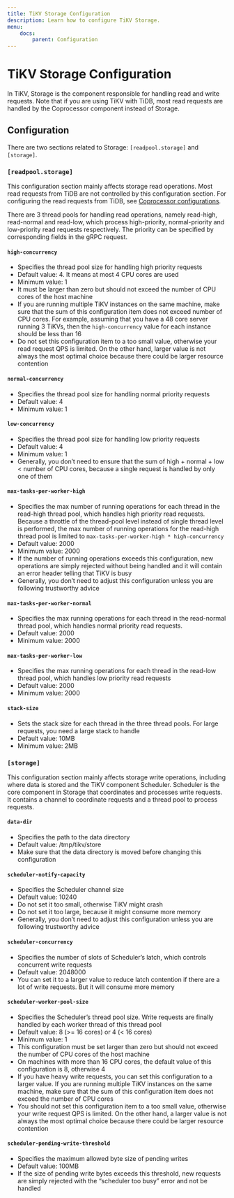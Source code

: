 ```yaml
---
title: TiKV Storage Configuration 
description: Learn how to configure TiKV Storage.
menu:
    docs:
        parent: Configuration
---
```


# TiKV Storage Configuration

In TiKV, Storage is the component responsible for handling read and write requests. Note that if you are using TiKV with TiDB, most read requests are handled by the Coprocessor component instead of Storage.

## Configuration

There are two sections related to Storage: `[readpool.storage]` and `[storage]`.

### `[readpool.storage]`

This configuration section mainly affects storage read operations. Most read requests from TiDB are not controlled by this configuration section. For configuring the read requests from TiDB, see [Coprocessor configurations](coprocessor-config.md).

There are 3 thread pools for handling read operations, namely read-high, read-normal and read-low, which process high-priority, normal-priority and low-priority read requests respectively. The priority can be specified by corresponding fields in the gRPC request.

#### `high-concurrency`

- Specifies the thread pool size for handling high priority requests 
- Default value: 4. It means at most 4 CPU cores are used
- Minimum value: 1
- It must be larger than zero but should not exceed the number of CPU cores of the host machine 
- If you are running multiple TiKV instances on the same machine, make sure that the sum of this configuration item does not exceed number of CPU cores. For example, assuming that you have a 48 core server running 3 TiKVs, then the `high-concurrency` value for each instance should be less than 16
- Do not set this configuration item to a too small value, otherwise your read request QPS is limited. On the other hand, larger value is not always the most optimal choice because there could be larger resource contention


#### `normal-concurrency`

- Specifies the thread pool size for handling normal priority requests
- Default value: 4
- Minimum value: 1

#### `low-concurrency`

- Specifies the thread pool size for handling low priority requests
- Default value: 4
- Minimum value: 1
- Generally, you don’t need to ensure that the sum of high + normal + low < number of CPU cores, because a single request is handled by only one of them

#### `max-tasks-per-worker-high`

- Specifies the max number of running operations for each thread in the read-high thread pool, which handles high priority read requests. Because a throttle of the thread-pool level instead of single thread level is performed, the max number of running operations for the read-high thread pool is limited to `max-tasks-per-worker-high * high-concurrency`
- Default value: 2000
- Minimum value: 2000
- If the number of running operations exceeds this configuration, new operations are simply rejected without being handled and it will contain an error header telling that TiKV is busy
- Generally, you don’t need to adjust this configuration unless you are following trustworthy advice

#### `max-tasks-per-worker-normal`

- Specifies the max running operations for each thread in the read-normal thread pool, which handles normal priority read requests.
- Default value: 2000
- Minimum value: 2000

#### `max-tasks-per-worker-low`

- Specifies the max running operations for each thread in the read-low thread pool, which handles low priority read requests
- Default value: 2000
- Minimum value: 2000

#### `stack-size`

- Sets the stack size for each thread in the three thread pools. For large requests, you need a large stack to handle
- Default value: 10MB
- Minimum value: 2MB

### `[storage]`

This configuration section mainly affects storage write operations, including where data is stored and the TiKV component Scheduler. Scheduler is the core component in Storage that coordinates and processes write requests. It contains a channel to coordinate requests and a thread pool to process requests.

#### `data-dir`

- Specifies the path to the data directory
- Default value: /tmp/tikv/store
- Make sure that the data directory is moved before changing this configuration

#### `scheduler-notify-capacity`

- Specifies the Scheduler channel size
- Default value: 10240
- Do not set it too small, otherwise TiKV might crash
- Do not set it too large, because it might consume more memory 
- Generally, you don’t need to adjust this configuration unless you are following trustworthy advice

#### `scheduler-concurrency`

- Specifies the number of slots of Scheduler’s latch, which controls concurrent write requests
- Default value: 2048000
- You can set it to a larger value to reduce latch contention if there are a lot of write requests. But it will consume more memory

#### `scheduler-worker-pool-size`

- Specifies the Scheduler’s thread pool size. Write requests are finally handled by each worker thread of this thread pool
- Default value: 8 (>= 16 cores) or 4 (< 16 cores)
- Minimum value: 1
- This configuration must be set larger than zero but should not exceed the number of CPU cores of the host machine 
- On machines with more than 16 CPU cores, the default value of this configuration is 8, otherwise 4 
- If you have heavy write requests, you can set this configuration to a larger value. If you are running multiple TiKV instances on the same machine, make sure that the sum of this configuration item does not exceed the number of CPU cores
- You should not set this configuration item to a too small value, otherwise your write request QPS is limited. On the other hand, a larger value is not always the most optimal choice because there could be larger resource contention

#### `scheduler-pending-write-threshold`

- Specifies the maximum allowed byte size of pending writes 
- Default value: 100MB
- If the size of pending write bytes exceeds this threshold, new requests are simply rejected with the “scheduler too busy” error and not be handled